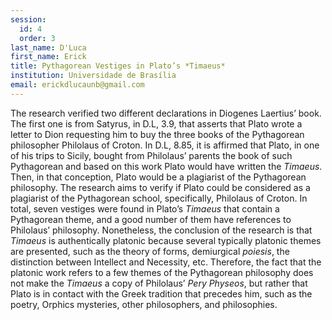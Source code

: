 ```yaml
---
session:
  id: 4
  order: 3
last_name: D'Luca
first_name: Erick
title: Pythagorean Vestiges in Plato’s *Timaeus*
institution: Universidade de Brasília
email: erickdlucaunb@gmail.com
---
```


The research verified two different declarations in Diogenes Laertius’ book. The first one is from Satyrus, in D.L, 3.9, that asserts that Plato wrote a letter to Dion requesting him to buy the three books of the Pythagorean philosopher Philolaus of Croton. In D.L, 8.85, it is affirmed that Plato, in one of his trips to Sicily, bought from Philolaus’ parents the book of such Pythagorean and based on this work Plato would have written the *Timaeus*. Then, in that conception, Plato would be a plagiarist of the Pythagorean philosophy. The research aims to verify if Plato could be considered as a plagiarist of the Pythagorean school, specifically, Philolaus of Croton. In total, seven vestiges were found in Plato’s *Timaeus* that contain a Pythagorean theme, and a good number of them have references to Philolaus’ philosophy. Nonetheless, the conclusion of the research is that *Timaeus* is authentically platonic because several typically platonic themes are presented, such as the theory of forms, demiurgical *poiesis*, the distinction between Intellect and Necessity, etc. Therefore, the fact that the platonic work refers to a few themes of the Pythagorean philosophy does not make the *Timaeus* a copy of Philolaus’ *Pery Physeos*, but rather that Plato is in contact with the Greek tradition that precedes him, such as the poetry, Orphics mysteries, other philosophers, and philosophies.
